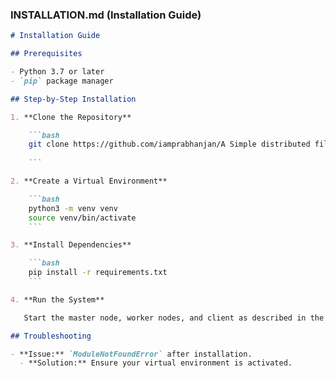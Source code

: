 
### **INSTALLATION.md (Installation Guide)**

```markdown
# Installation Guide

## Prerequisites

- Python 3.7 or later
- `pip` package manager

## Step-by-Step Installation

1. **Clone the Repository**

    ```bash
    git clone https://github.com/iamprabhanjan/A Simple distributed file system.git
    
    ```

2. **Create a Virtual Environment**

    ```bash
    python3 -m venv venv
    source venv/bin/activate   
    ```

3. **Install Dependencies**

    ```bash
    pip install -r requirements.txt
    ```

4. **Run the System**

   Start the master node, worker nodes, and client as described in the [Usage Guide](USAGE.md).

## Troubleshooting

- **Issue:** `ModuleNotFoundError` after installation.
  - **Solution:** Ensure your virtual environment is activated.




